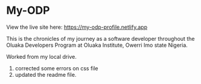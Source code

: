 # My-ODP

View the live site here:
https://my-odp-profile.netlify.app

This is the chronicles of my journey as a software developer throughout the Oluaka Developers Program at Oluaka Institute, Owerri Imo state Nigeria.

Worked from my local drive. 
1. corrected some errors on css file
2. updated the readme file.
